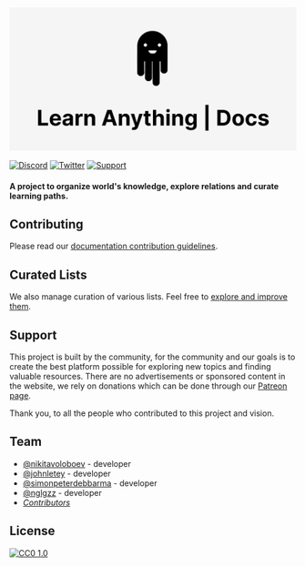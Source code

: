 ![](website/static/img/docs.png)

[![Discord](https://img.shields.io/badge/-Discord-0a0a0a.svg?style=flat&colorA=0a0a0a)](https://discord.gg/KKYdWjt)
[![Twitter](https://img.shields.io/badge/-Twitter-0a0a0a.svg?style=flat&colorA=0a0a0a)](https://twitter.com/learnanything_)
[![Support](https://img.shields.io/badge/%E2%9D%A4-Support-0a0a0a.svg?style=flat&colorA=0a0a0a)](https://www.patreon.com/learnanything)

#### A project to organize world's knowledge, explore relations and curate learning paths.

## Contributing

Please read our [documentation contribution guidelines](https://docs.learn-anything.org/docs/docs-contributing).

## Curated Lists

We also manage curation of various lists. Feel free to [explore and improve them](https://github.com/learn-anything/curated-lists#readme).

## Support

This project is built by the community, for the community and our goals is to create the best platform possible for exploring new topics and finding valuable resources. There are no advertisements or sponsored content in the website, we rely on donations which can be done through our [Patreon page](https://www.patreon.com/learnanything).

Thank you, to all the people who contributed to this project and vision.

## Team

- [@nikitavoloboev](https://github.com/nikitavoloboev) - developer
- [@johnletey](https://github.com/johnletey) - developer
- [@simonpeterdebbarma](https://github.com/simonpeterdebbarma) - developer
- [@nglgzz](https://github.com/nglgzz) - developer
- [_Contributors_](https://github.com/learn-anything/docs/graphs/contributors)

## License

[![CC0 1.0](https://img.shields.io/badge/license-CC0%201.0-0a0a0a.svg?style=flat&colorA=0a0a0a)](LICENSE)
